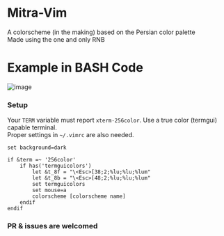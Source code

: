 # Mitra-Vim
A colorscheme (in the making) based on the Persian color palette <br> 
Made using the one and only RNB

# Example in BASH Code
![image](https://github.com/wolandark/Mitra-Vim/assets/107309764/09177935-b124-4242-bcc5-e6e76745b60d)

### Setup
Your `TERM` variable must report `xterm-256color`. Use a true color (termgui) capable terminal. <br>
Proper settings in `~/.vimrc` are also needed.

```
set background=dark

if &term =~ '256color'
	if has('termguicolors')
		let &t_8f = "\<Esc>[38;2;%lu;%lu;%lum"
		let &t_8b = "\<Esc>[48;2;%lu;%lu;%lum"
		set termguicolors
		set mouse=a
		colorscheme [colorscheme name]
	endif
endif
```

### PR & issues are welcomed

